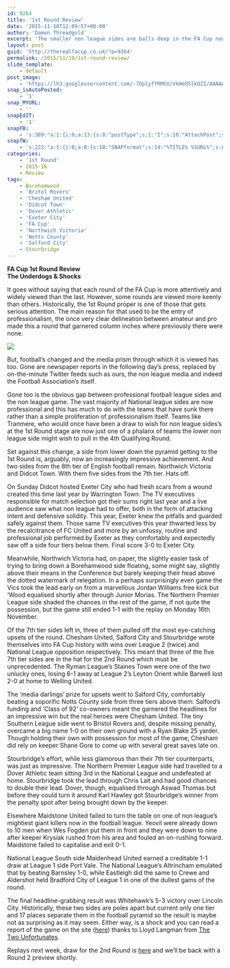 ```yaml
---
id: 9264
title: '1st Round Review'
date: '2015-11-10T12:09:57+00:00'
author: 'Damon Threadgold'
excerpt: 'The smaller non league sides are balls deep in the FA Cup now and they''re still creating waves.'
layout: post
guid: 'http://therealfacup.co.uk/?p=9264'
permalink: /2015/11/10/1st-round-review/
slide_template:
    - default
post_image:
    - 'https://lh3.googleusercontent.com/-7DplyfYRMCU/VkHeO5lkOZI/AAAAAAAAFzg/RVMtB-BfbIc/s720-Ic42/1stRnd1.jpg'
snap_isAutoPosted:
    - '1'
snap_MYURL:
    - ''
snapEdIT:
    - '1'
snapFB:
    - 's:389:"a:1:{i:0;a:13:{s:8:"postType";s:1:"I";s:10:"AttachPost";s:1:"2";s:10:"SNAPformat";s:15:"%EXCERPT% %URL%";s:9:"isAutoImg";s:1:"A";s:8:"imgToUse";s:0:"";s:9:"isAutoURL";s:1:"A";s:8:"urlToUse";s:0:"";s:11:"isPrePosted";s:1:"1";s:8:"isPosted";s:1:"1";s:4:"pgID";s:30:"156412412358_10153697888102359";s:5:"pDate";s:19:"2015-11-10 12:10:18";s:9:"msgFormat";s:15:"%EXCERPT% %URL%";s:2:"do";i:0;}}";'
snapTW:
    - 's:222:"a:1:{i:0;a:8:{s:10:"SNAPformat";s:14:"%TITLE% %SURL%";s:8:"attchImg";s:1:"0";s:9:"isAutoImg";s:1:"A";s:8:"imgToUse";s:0:"";s:9:"msgFormat";s:14:"%TITLE% %SURL%";s:9:"isAutoURL";s:1:"A";s:8:"urlToUse";s:0:"";s:2:"do";i:0;}}";'
categories:
    - '1st Round'
    - 2015-16
    - Review
tags:
    - Borehamwood
    - 'Britol Rovers'
    - 'Chesham United'
    - 'Didcot Town'
    - 'Dover Athletic'
    - 'Exeter City'
    - 'FA Cup'
    - 'Northwich Victoria'
    - 'Notts County'
    - 'Salford City'
    - Stourbridge
---
```


**FA Cup 1st Round Review**  
**The Underdogs &amp; Shocks**

It goes without saying that each round of the FA Cup is more attentively and widely viewed than the last. However, some rounds are viewed more keenly than others. Historically, the 1st Round proper is one of those that gets serious attention. The main reason for that used to be the entry of professionalism, the once very clear delineation between amateur and pro made this a round that garnered column inches where previously there were none.

![](https://lh3.googleusercontent.com/-7DplyfYRMCU/VkHeO5lkOZI/AAAAAAAAFzg/RVMtB-BfbIc/s720-Ic42/1stRnd1.jpg)

But, football’s changed and the media prism through which it is viewed has too. Gone are newspaper reports in the following day’s press, replaced by on-the-minute Twitter feeds such as ours, the non league media and indeed the Football Association’s itself.

Gone too is the obvious gap between professional football league sides and the non league game. The vast majority of National league sides are now professional and this has much to do with the teams that have sunk there rather than a simple proliferation of professionalism itself. Teams like Tranmere, who would once have been a draw to wish for non league sides’s at the 1st Round stage are now just one of a phalanx of teams the lower non league side might wish to pull in the 4th Qualifying Round.

Set against this change, a side from lower down the pyramid getting to the 1st Round is, arguably, now an increasingly impressive achievement. And two sides from the 8th tier of English football remain. Northwich Victoria and Didcot Town. With them five sides from the 7th tier. Hats off.

On Sunday Didcot hosted Exeter City who had fresh scars from a wound created this time last year by Warrington Town. The TV executives responsible for match selection got their sums right last year and a live audience saw what non league had to offer, both in the form of attacking intent and defensive solidity. This year, Exeter knew the pitfalls and guarded safely against them. Those same TV executives this year thwarted less by the recalcitrance of FC United and more by an unfussy, routine and professional job performed by Exeter as they comfortably and expectedly saw off a side four tiers below them. Final score 3-0 to Exeter City.

Meanwhile, Northwich Victoria had, on paper, the slightly easier task of trying to bring down a Borehamwood side floating, some might say, slightly above their means in the Conference but barely keeping their head above the dotted watermark of relegation. In a perhaps surprisingly even game the Vics took the lead early on from a marvellous Jordan Williams free kick but ‘Wood equalised shortly after through Junior Morias. The Northern Premier League side shaded the chances in the rest of the game, if not quite the possession, but the game still ended 1-1 with the replay on Monday 16th November.

Of the 7th tier sides left in, three of them pulled off the most eye-catching upsets of the round. Chesham United, Salford City and Stourbridge wrote themselves into FA Cup history with wins over League 2 (twice) and National League opposition respectively. This meant that three of the five 7th tier sides are in the hat for the 2nd Round which must be unprecedented. The Ryman League’s Staines Town were one of the two unlucky ones, losing 6-1 away at League 2’s Leyton Orient while Barwell lost 2-0 at home to Welling United.

The ‘media darlings’ prize for upsets went to Salford City, comfortably beating a soporific Notts County side from three tiers above them. Salford’s funding and ‘Class of 92’ co-owners meant the garnered the headlines for an impressive win but the real heroes were Chesham United. The tiny Southern League side went to Bristol Rovers and, despite missing penalty, overcame a big name 1-0 on their own ground with a Ryan Blake 25 yarder. Though holding their own with possession for most of the game, Chesham did rely on keeper Shane Gore to come up with several great saves late on.

Stourbridge’s effort, while less glamorous than their 7th tier counterparts, was just as impressive. The Northern Premier League side had travelled to a Dover Athletic team sitting 3rd in the National League and undefeated at home. Stourbridge took the lead through Chris Lait and had good chances to double their lead. Dover, though, equalised through Aswad Thomas but before they could turn it around Karl Hawley got Stourbridge’s winner from the penalty spot after being brought down by the keeper.

Elsewhere Maidstone United failed to turn the table on one of non league’s mightiest giant killers now in the football league. Yeovil were already down to 10 men when Wes Fogden put them in front and they were down to nine after keeper Krysiak rushed from his area and fouled an on-rushing forward. Maidstone failed to capitalise and exit 0-1.

National League South side Maidenhead United earned a creditable 1-1 draw at League 1 side Port Vale. The National League’s Altrincham emulated that by beating Barnsley 1-0, while Eastleigh did the same to Crewe and Aldershot held Bradford City of League 1 in one of the dullest gams of the round.

The final headline-grabbing result was Whitehawk’s 5-3 victory over Lincoln City. Historically, these two sides are poles apart but current only one tier and 17 places separate them in the football pyramid so the result is maybe not as surprising as it may seem. Either way, is a shock and you can read a report of the game on the site ([here](http://therealfacup.co.uk/2015/11/09/imps-silenced-by-din/)) thanks to Lloyd Langman from [The Two Unfortunates](http://thetwounfortunates.com/).

Replays next week, draw for the 2nd Round is [here](http://therealfacup.co.uk/fixtures/facup/) and we’ll be back with a Round 2 preview shortly.